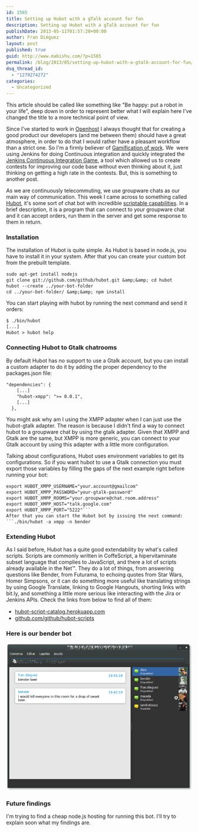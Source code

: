 ```yaml
---
id: 1565
title: Setting up Hubot with a gTalk account for fun
description: Setting up Hubot with a gTalk account for fun
publishDate: 2013-05-11T01:57:20+00:00
author: Fran Diéguez
layout: post
published: true
guid: http://www.mabishu.com/?p=1565
permalink: /blog/2013/05/setting-up-hubot-with-a-gtalk-account-for-fun/
dsq_thread_id:
  - "1279274272"
categories:
  - Uncategorized
---
```

This article should be called like something like "Be happy: put a robot in your life", deep down in order to represent better what I will explain here I've changed the title to a more technical point of view.

Since I've started to work in <a href="http://www.openhost.es">Openhost</a> I always thought that for creating a good product our developers (and me between them) should have a great atmosphere, in order to do that I would rather have a pleasant workflow than a strict one. So I'm a firmly believer of <a href="http://en.wikipedia.org/wiki/Gamification">Gamification of work</a>. We  were using Jenkins for doing Continuous integration and quickly integrated the <a href="https://wiki.jenkins-ci.org/display/JENKINS/The+Continuous+Integration+Game+plugin">Jenkins Continuous Integration Game</a>, a tool which allowed us to create contests for improving our code base without even thinking about it, just thinking on getting a high rate in the contests. But, this is something to another post.

As we are continuously telecommuting, we use groupware chats as our main way of communication. This week I came across to something called <a href="http://hubot.github.com/">Hubot</a>, it's some sort of chat bot with incredible <a href="http://theprogrammingbutler.com/blog/archives/2011/10/28/hubot-scripts-explained/">scriptable capabilities</a>. In a brief description, it is a program that can connect to your groupware chat and it can accept orders, run them in the server and get some response to them in return.

### Installation

The installation of Hubot is quite simple. As Hubot is based in node.js, you have to install it in your system. After that you can create your custom bot from the prebuilt template.

```
sudo apt-get install nodejs
git clone git://github.com/github/hubot.git &amp;&amp; cd hubot
hubot --create ../your-bot-folder
cd ../your-bot-folder/ &amp;&amp; npm install
```

You can start playing with hubot by running the next command and send it orders:

```
$ ./bin/hubot
[...]
Hubot > hubot help
```

### Connecting Hubot to Gtalk chatrooms

By default Hubot has no support to use a Gtalk account, but you can install a custom adapter to do it by adding the proper dependency to the packages.json file:

```
"dependencies": {
    [...]
    "hubot-xmpp": ">= 0.0.1",
    [...]
  },
```

You might ask why am I using the XMPP adapter when I can just use the hubot-gtalk adapter. The reason is because I didn't find a way to connect hubot to a groupware chat by using the gtalk adapter. Given that XMPP and Gtalk are the same, but XMPP is more generic, you can connect to your Gtalk account by using this adapter with a little more configuration.

Talking about configurations, Hubot uses environment variables to get its configurations. So if you want hubot to use a Gtalk connection you must export those variables by filling the gaps of the next example right before running your bot:

```
export HUBOT_XMPP_USERNAME="your.account@gmailcom"
export HUBOT_XMPP_PASSWORD="your-gtalk-password"
export HUBOT_XMPP_ROOMS="your.groupware@chat.room.address"
export HUBOT_XMPP_HOST="talk.google.com"
export HUBOT_XMPP_PORT="5222"```
After that you can start the Hubot bot by issuing the next command:
```./bin/hubot -a xmpp -n bender
```

### Extending Hubot

As I said before, Hubot has a quite good extendability by what's called scripts. Scripts are commonly written in CoffeScript, a hipervitaminate subset language that complies to JavaScript, and there a lot of scripts already available in the Net™. They do a lot of things, from answering questions like Bender, from Futurama, to echoing quotes from Star Wars, Homer Simpsons, or it can do something more useful like translating strings by using Google Translate, linking to Google Hangouts, shorting links with bit.ly, and something a little more serious like interacting with the Jira or Jenkins APIs. Check the links from below to find all of them:
* <a href="hubot-script-catalog.herokuapp.com"><span style="line-height: 19px;">hubot-script-catalog.herokuapp.com</span></a>
* <a href="https://github.com/github/hubot-scripts/tree/master/src/scripts">github.com/github/hubot-scripts</a>

### Here is our bender bot

![Captura de pantalla de 2013-05-09 18:41:37](Captura-de-pantalla-de-2013-05-09-184137.png)

### Future findings

I'm trying to find a cheap node.js hosting for running this bot. I'll try to explain soon what my findings are.
